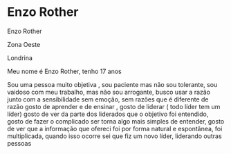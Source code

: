 <h1>Enzo Rother</h1>
<p>Enzo Rother</em></p>
<p></em>Zona Oeste</em></p
<p></em>Londrina</em></p>
<p>Meu nome é Enzo Rother, tenho 17 anos
<p>Sou uma pessoa muito objetiva , sou paciente mas não sou tolerante, sou vaidoso com meu trabalho, mas não sou arrogante, busco usar a razão junto com a sensibilidade sem emoção, sem razões que é diferente de razão
gosto de aprender e de ensinar , gosto de liderar ( todo líder tem um líder) gosto de ver da parte dos liderados que o objetivo foi entendido, gosto de fazer o complicado ser torna algo mais simples de entender, gosto de ver que a informação que ofereci foi por forma natural e espontânea, foi multiplicada, quando isso ocorre sei que fiz um novo líder, liderando outras pessoas






















